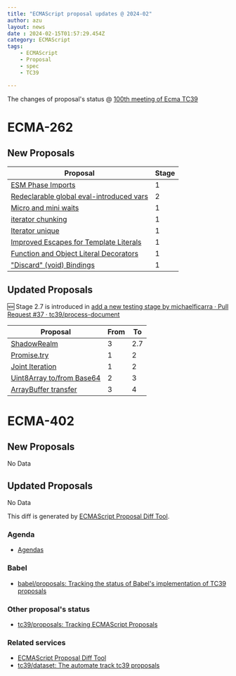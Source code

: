 ```yaml
---
title: "ECMAScript proposal updates @ 2024-02"
author: azu
layout: news
date : 2024-02-15T01:57:29.454Z
category: ECMAScript
tags:
    - ECMAScript
    - Proposal
    - spec
    - TC39

---
```


The changes of proposal's status @ [100th meeting of Ecma TC39][Agendas]


# ECMA-262

## New Proposals

| Proposal                                                                                                                  | Stage |
| ------------------------------------------------------------------------------------------------------------------------- | ----- |
| [ESM Phase Imports](https://github.com/lucacasonato/proposal-esm-phase-imports)                                           | 1     |
| [Redeclarable global eval-introduced vars](https://github.com/tc39/proposal-redeclarable-global-eval-vars)                | 2     |
| [Micro and mini waits](https://github.com/tc39/proposal-atomics-microwait)                                                | 1     |
| [iterator chunking](https://github.com/tc39/proposal-iterator-chunking)                                                   | 1     |
| [Iterator unique](https://github.com/tc39/proposal-iterator-unique)                                                       | 1     |
| [Improved Escapes for Template Literals](https://github.com/hax/proposal-raw-string-literals)                             | 1     |
| [Function and Object Literal Decorators](https://github.com/tc39/proposal-function-and-object-literal-element-decorators) | 1     |
| ["Discard" (void) Bindings](https://github.com/tc39/proposal-discard-binding)                                             | 1     |


## Updated Proposals

🆕 Stage 2.7 is introduced in [add a new testing stage by michaelficarra · Pull Request #37 · tc39/process-document](https://github.com/tc39/process-document/pull/37)

| Proposal                                                                         | From  | To    |
| -------------------------------------------------------------------------------- | ----- | ----- |
| [ShadowRealm](https://github.com/tc39/proposal-shadowrealm)                      | 3     | 2.7   |
| [Promise.try](https://github.com/tc39/proposal-promise-try)                      | 1     | 2     |
| [Joint Iteration](https://github.com/tc39/proposal-joint-iteration)              | 1     | 2     |
| [Uint8Array to/from Base64](https://github.com/tc39/proposal-arraybuffer-base64) | 2     | 3     |
| [ArrayBuffer transfer](https://github.com/tc39/proposal-arraybuffer-transfer)    | 3     | 4     |


# ECMA-402

## New Proposals

No Data

## Updated Proposals

No Data


This diff is generated by [ECMAScript Proposal Diff Tool](https://azu.github.io/ecmascript-proposals-json/).

### Agenda

- [Agendas][]

### Babel

- [babel/proposals: Tracking the status of Babel's implementation of TC39 proposals](https://github.com/babel/proposals)

### Other proposal's status

- [tc39/proposals: Tracking ECMAScript Proposals](https://github.com/tc39/proposals)

### Related services

- [ECMAScript Proposal Diff Tool](https://azu.github.io/ecmascript-proposals-json/)
- [tc39/dataset: The automate track tc39 proposals](https://github.com/tc39/dataset)

[Agendas]: https://github.com/tc39/agendas/blob/main/2024/02.md
